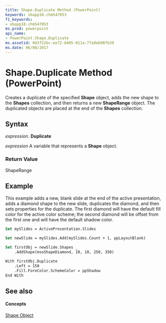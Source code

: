 ```yaml
---
title: Shape.Duplicate Method (PowerPoint)
keywords: vbapp10.chm547053
f1_keywords:
- vbapp10.chm547053
ms.prod: powerpoint
api_name:
- PowerPoint.Shape.Duplicate
ms.assetid: 0d2f22bc-ee72-6405-011a-77a9eb98fb39
ms.date: 06/08/2017
---
```



# Shape.Duplicate Method (PowerPoint)

Creates a duplicate of the specified  **Shape** object, adds the new shape to the **Shapes** collection, and then returns a new **ShapeRange** object. The duplicated objects are placed at the end of the **Shapes** collection.


## Syntax

 _expression_. **Duplicate**

 _expression_ A variable that represents a **Shape** object.


### Return Value

ShapeRange


## Example

This example adds a new, blank slide at the end of the active presentation, adds a diamond shape to the new slide, duplicates the diamond, and then sets properties for the duplicate. The first diamond will have the default fill color for the active color scheme; the second diamond will be offset from the first one and will have the default shadow color.


```vb
Set mySlides = ActivePresentation.Slides

Set newSlide = mySlides.Add(mySlides.Count + 1, ppLayoutBlank)

Set firstObj = newSlide.Shapes _
    .AddShape(msoShapeDiamond, 10, 10, 250, 350)

With firstObj.Duplicate
    .Left = 150
    .Fill.ForeColor.SchemeColor = ppShadow
End With
```


## See also


#### Concepts


[Shape Object](PowerPoint.Shape.md)

